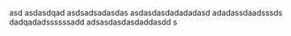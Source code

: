 asd
asdasdqad
asdsadsadasdas
asdasdasdadadadasd
adadassdaadsssds
dadqadadssssssadd
adsasdasdasdaddasdd
s
